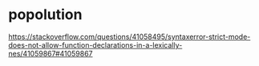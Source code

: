 # popolution

https://stackoverflow.com/questions/41058495/syntaxerror-strict-mode-does-not-allow-function-declarations-in-a-lexically-nes/41059867#41059867
